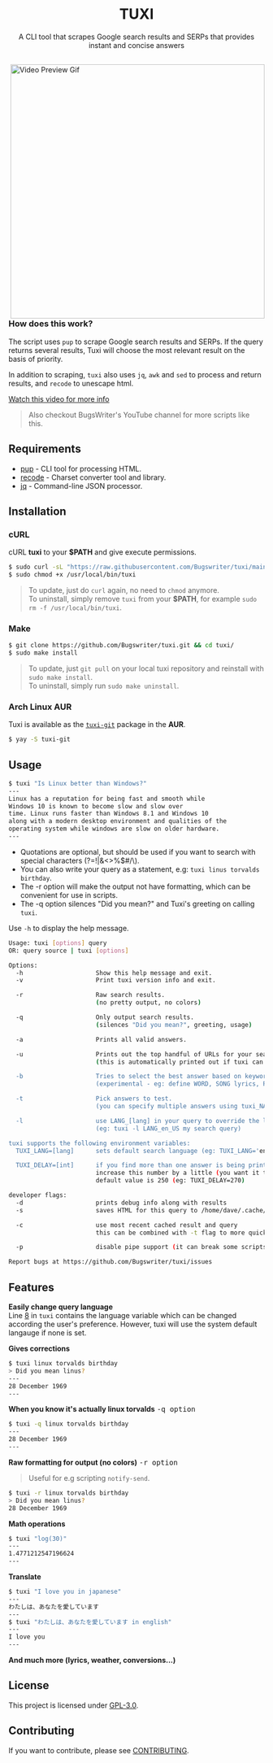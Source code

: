 <h1 align="center">TUXI</h1>
<p align="center">A CLI tool that scrapes Google search results and SERPs that provides instant and concise answers</p>

##  

<img src="https://i.ibb.co/sCwYpZ8/general.gif" alt="Video Preview Gif" align="right" width="500px"/>

### How does this work?

The script uses `pup` to scrape Google search results and SERPs.
If the query returns several results, Tuxi will choose the most 
relevant result on the basis of priority.

In addition to scraping, `tuxi` also uses `jq`, `awk` and `sed` 
to process and return results, and `recode` to unescape html.


[Watch this video for more info](https://youtu.be/EtwWvMa8muU)
> Also checkout BugsWriter's YouTube channel for more scripts like this.

## Requirements

* [pup](https://github.com/ericchiang/pup) - CLI tool for processing HTML.
* [recode](https://github.com/rrthomas/recode) - Charset converter tool and library.
* [jq](https://github.com/stedolan/jq) - Command-line JSON processor.

## Installation

### cURL
cURL **tuxi** to your **$PATH** and give execute permissions.

```sh
$ sudo curl -sL "https://raw.githubusercontent.com/Bugswriter/tuxi/main/tuxi" -o /usr/local/bin/tuxi
$ sudo chmod +x /usr/local/bin/tuxi
```
> To update, just do `curl` again, no need to `chmod` anymore.  
> To uninstall, simply remove `tuxi` from your **$PATH**, for example `sudo rm -f /usr/local/bin/tuxi`.

### Make
```sh
$ git clone https://github.com/Bugswriter/tuxi.git && cd tuxi/
$ sudo make install
```
> To update, just `git pull` on your local tuxi repository and reinstall with `sudo make install`.  
> To uninstall, simply run `sudo make uninstall`.

### Arch Linux AUR
Tuxi is available as the [`tuxi-git`](https://aur.archlinux.org/packages/tuxi-git/) package in the **AUR**.
```sh
$ yay -S tuxi-git
```

## Usage

```sh
$ tuxi "Is Linux better than Windows?"
---
Linux has a reputation for being fast and smooth while
Windows 10 is known to become slow and slow over
time. Linux runs faster than Windows 8.1 and Windows 10
along with a modern desktop environment and qualities of the
operating system while windows are slow on older hardware.
---
```
* Quotations are optional, but should be used if you want to search with special characters (?=!|&<>%$#/\\).
* You can also write your query as a statement, e.g: `tuxi linus torvalds birthday`.
* The -r option will make the output not have formatting, which can be convenient for use in scripts.
* The -q option silences "Did you mean?" and Tuxi's greeting on calling `tuxi`.

Use `-h` to display the help message.

```sh
Usage: tuxi [options] query
OR: query source | tuxi [options]

Options:
  -h                    Show this help message and exit.
  -v                    Print tuxi version info and exit.

  -r                    Raw search results.
                        (no pretty output, no colors)

  -q                    Only output search results.
                        (silences "Did you mean?", greeting, usage)

  -a                    Prints all valid answers.

  -u                    Prints out the top handful of URLs for your search query
                        (this is automatically printed out if tuxi can't find you an answer)

  -b                    Tries to select the best answer based on keywords at the start and end of your query.
                        (experimental - eg: define WORD, SONG lyrics, PERSON quotes, weather CITY, FILM cast)

  -t                    Pick answers to test.
                        (you can specify multiple answers using tuxi_NAME in your query)

  -l                    use LANG_[lang] in your query to override the language used
                        (eg: tuxi -l LANG_en_US my search query)

tuxi supports the following environment variables:
  TUXI_LANG=[lang]      sets default search language (eg: TUXI_LANG='en_US')

  TUXI_DELAY=[int]      if you find more than one answer is being printed (and you're not using -a)
                        increase this number by a little (you want it to be as low as possible)
                        default value is 250 (eg: TUXI_DELAY=270)

developer flags:
  -d                    prints debug info along with results
  -s                    saves HTML for this query to /home/dave/.cache/tuxi/[date]-[query].html

  -c                    use most recent cached result and query
                        this can be combined with -t flag to more quickly test for different answers

  -p                    disable pipe support (it can break some scripts including our own test script)

Report bugs at https://github.com/Bugswriter/tuxi/issues
```

## Features

**Easily change query language**  
Line [8](./tuxi#L8) in `tuxi` contains the language variable which can be changed according the user's preference. However, tuxi will use the system default langauge if none is set.

**Gives corrections**
```sh
$ tuxi linux torvalds birthday
> Did you mean linus?
---
28 December 1969
---
```

**When you know it's actually linux torvalds** <kbd>-q option</kbd>
```sh
$ tuxi -q linux torvalds birthday
---
28 December 1969
---
```

**Raw formatting for output (no colors)** <kbd>-r option</kbd>
> Useful for e.g scripting `notify-send`.
```sh
$ tuxi -r linux torvalds birthday
> Did you mean linus?
28 December 1969
```

**Math operations**
```sh
$ tuxi "log(30)"
---
1.4771212547196624
---
```

**Translate**
```sh
$ tuxi "I love you in japanese"
---
わたしは、あなたを愛しています
---
$ tuxi "わたしは、あなたを愛しています in english"
---
I love you
---
```

**And much more (lyrics, weather, conversions...)**

## License

This project is licensed under [GPL-3.0](./LICENSE).

## Contributing

If you want to contribute, please see [CONTRIBUTING](./.github/ISSUE_TEMPLATE/CONTRIBUTING.md).
